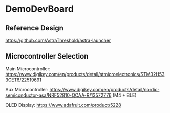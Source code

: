 # DemoDevBoard

## Reference Design

https://github.com/AstraThreshold/astra-launcher


## Microcontroller Selection

Main Microcontroller: https://www.digikey.com/en/products/detail/stmicroelectronics/STM32H533CET6/22519691

Aux Microcontroller: https://www.digikey.com/en/products/detail/nordic-semiconductor-asa/NRF52810-QCAA-R/13572776 (M4 + BLE)

OLED Display: https://www.adafruit.com/product/5228

